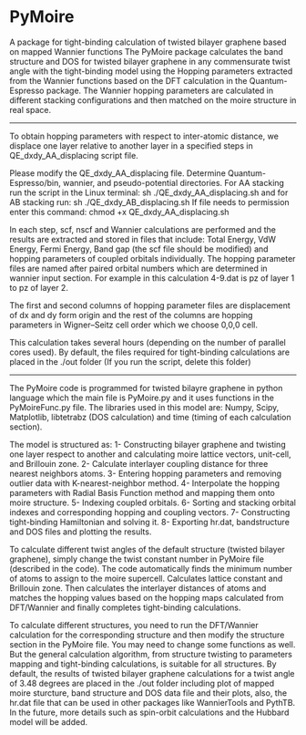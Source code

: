 # PyMoire
A package for tight-binding calculation of twisted bilayer graphene based on mapped Wannier functions
The PyMoire package calculates the band structure and DOS for twisted bilayer graphene in any commensurate twist angle with the tight-binding model
using the Hopping parameters extracted from the Wannier functions based on the DFT calculation in the Quantum-Espresso package.
The Wannier hopping parameters are calculated in different stacking configurations and then matched on the moire structure in real space.

----------------------------------------------------
To obtain hopping parameters with respect to inter-atomic distance, we displace one layer relative to another layer in a specified steps in QE_dxdy_AA_displacing script file.

Please modify the QE_dxdy_AA_displacing file. Determine Quantum-Espresso/bin, wannier, and pseudo-potential directories. For AA stacking run the script in the Linux terminal:
sh ./QE_dxdy_AA_displacing.sh
and for AB stacking run:
sh ./QE_dxdy_AB_displacing.sh
If file needs to permission enter this command:
chmod +x QE_dxdy_AA_displacing.sh

In each step, scf, nscf and Wannier calculations are performed and the results are extracted and stored in files that include: Total Energy, VdW Energy, Fermi Energy, Band gap (the scf file should be modified) and hopping parameters of coupled orbitals individually. The hopping parameter files are named after paired orbital numbers which are determined in wannier input section. For example in this calculation 4-9.dat is pz of layer 1 to pz of layer 2.

The first and second columns of hopping parameter files are displacement of dx and dy form origin and the rest of the columns are hopping parameters in Wigner–Seitz cell order which we choose 0,0,0 cell.

This calculation takes several hours (depending on the number of parallel cores used). By default, the files required for tight-binding calculations are placed in the ./out folder (If you run the script, delete this folder) 

----------------------------------------------------
The PyMoire code is programmed for twisted bilayre graphene in python language which the main file is PyMoire.py and it uses functions in the PyMoireFunc.py file. The libraries used in this model are:
Numpy, Scipy, Matplotlib, libtetrabz (DOS calculation) and time (timing of each calculation section).

The model is structured as: 
1- Constructing bilayer graphene and twisting one layer respect to another and calculating moire lattice vectors, unit-cell, and Brillouin zone.
2- Calculate interlayer coupling distance for three nearest neighbors atoms.
3- Entering hopping parameters and removing outlier data with K-nearest-neighbor method.
4- Interpolate the hopping parameters with Radial Basis Function method and mapping them onto moire structure.
5- Indexing coupled orbitals.
6- Sorting and stacking orbital indexes and corresponding hopping and coupling vectors.
7- Constructing tight-binding Hamiltonian and solving it.
8- Exporting hr.dat, bandstructure and DOS files and plotting the results.

To calculate different twist angles of the default structure (twisted bilayer graphene), simply change the twist constant number in PyMoire file (described in the code). The code automatically finds the minimum number of atoms to assign to the moire supercell. Calculates lattice constant and Brillouin zone. Then calculates the interlayer distances of atoms and matches the hopping values based on the hopping maps calculated from DFT/Wannier and finally completes tight-binding calculations.

To calculate different structures, you need to run the DFT/Wannier calculation for the corresponding structure and then modify the structure section in the PyMoire file. You may need to change some functions as well. But the general calculation algorithm, from structure twisting to parameters mapping and tight-binding calculations, is suitable for all structures.
By default, the results of twisted bilayer graphene calculations for a twist angle of 3.48 degrees are placed in the ./out folder including plot of mapped moire sturcture, band structure and DOS data file and their plots, also, the hr.dat file that can be used in other packages like WannierTools and PythTB.
In the future, more details such as spin-orbit calculations and the Hubbard model will be added.
